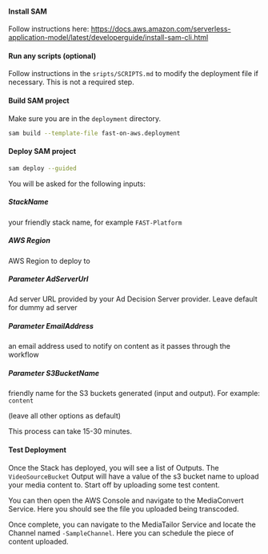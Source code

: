 #### Install SAM
Follow instructions here:
https://docs.aws.amazon.com/serverless-application-model/latest/developerguide/install-sam-cli.html

#### Run any scripts (optional)
Follow instructions in the `sripts/SCRIPTS.md` to modify the deployment file if necessary. This is not a required step.
#### Build SAM project
Make sure you are in the `deployment` directory.
```bash
sam build --template-file fast-on-aws.deployment
```
#### Deploy SAM project
```bash
sam deploy --guided
```
You will be asked for the following inputs:
##### StackName
your friendly stack name, for example `FAST-Platform`
##### AWS Region
AWS Region to deploy to
##### Parameter AdServerUrl
Ad server URL provided by your Ad Decision Server provider. Leave default for dummy ad server
##### Parameter EmailAddress
an email address used to notify on content as it passes through the workflow
##### Parameter S3BucketName
friendly name for the S3 buckets generated (input and output). For example: `content`

(leave all other options as default)

This process can take 15-30 minutes. 

#### Test Deployment
Once the Stack has deployed, you will see a list of Outputs. The `VideoSourceBucket` Output will have a value of the s3 bucket name to upload your media content to. Start off by uploading some test content.

You can then open the AWS Console and navigate to the MediaConvert Service. Here you should see the file you uploaded being transcoded.

Once complete, you can navigate to the MediaTailor Service and locate the Channel named `-SampleChannel`. Here you can schedule the piece of content uploaded.